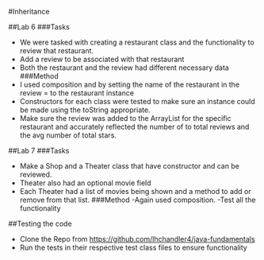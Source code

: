 #Inheritance

##Lab 6
###Tasks
- We were tasked with creating a restaurant class and the functionality to review that restaurant.
- Add a review to be associated with that restaurant
- Both the restaurant and the review had different necessary data
###Method
- I used composition and by setting the name of the restaurant in the review = to the restaurant instance
- Constructors for each class were tested to make sure an instance could be made using the toString appropriate. 
- Make sure the review was added to the ArrayList for the specific restaurant and accurately reflected the number of to
total reviews and the avg number of total stars.

##Lab 7 
###Tasks
- Make a Shop and a Theater class that have constructor and can be reviewed. 
- Theater also had an optional movie field
- Each Theater had a list of movies being shown and a method to add or remove from that list.
###Method
-Again used composition. 
-Test all the functionality


##Testing the code
- Clone the Repo from https://github.com/lhchandler4/java-fundamentals
- Run the tests in their respective test class files to ensure functionality